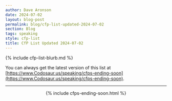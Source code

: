 ```yaml
---
author: Dave Aronson
date: 2024-07-02
layout: blog-post
permalink: blog/cfp-list-updated-2024-07-02
section: Blog
tags: speaking
style: cfp-list
title: CfP List Updated 2024-07-02
---
```


{% include cfp-list-blurb.md %}

You can always get the latest version of this list at
[https://www.Codosaur.us/speaking/cfps-ending-soon](https://www.Codosaur.us/speaking/cfps-ending-soon).

<hr>

<center>{% include cfps-ending-soon.html %}</center>
